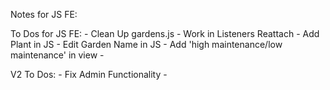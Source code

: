 Notes for JS FE:

To Dos for JS FE:
	<!-- - Update Readme/Install Guide/Contributors Guide -->
	<!-- - Update Seed File -->
	- Clean Up gardens.js
	- Work in Listeners Reattach
	- Add Plant in JS
	- Edit Garden Name in JS
	- Add 'high maintenance/low maintenance' in view
	- 

V2 To Dos:
	- Fix Admin Functionality
	- 

<!-- Notes during assessment:

- Refer URL in Partial	


----------------------------------------------------------------------------------------------------------------------------

- Start with ability to select collection plant and draw association from there.
- Later add ability to make new plant that has association in controller (or restrict to only admin flow)
- # work in belongs to that allows plants through garden_plants (User model)
- Add authorization manually
A user is able to make gardens.
	-	Should be able to edit gardens and garden_plants in gardens
	

A garden can have plants associated with it.
	-	A garden should be able to make a new plant and associate the plant with itself
	-	A garden is able to delete plants 

A plant can only belong to one garden.

First Phase

When a user logs in, they are presented with an index page that shows their gardens and an option to make a new garden. By clicking on the garden link, they will be shown details about the garden, including any garden_plants that are present. There is also the ability to add a plant to a garden.

---

Second Phase

Plants have a time period that they are to be watered during, X, when the timestamp and the current time are greater than X number of days, an overdue reminder is updated on the page. By clicking on the button 'watered', the timestamp is updated to current time and the timer is restarted.

---
Big Details

X - Implement garden_plants join table to enable plants as single entries
X - Add User Logic
- Add Omniauth with new instructions from Lab
X - Add more information to views for UI flow
- Begin to work in control flow and authentication/authorization

Little Details

- Add time formatting for views

V2 Ideas
- Add regions for dynamic watering schedules -->